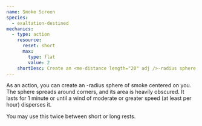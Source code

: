 ```yaml
---
name: Smoke Screen
species:
  - exaltation-destined
mechanics:
  - type: action
    resource:
      reset: short
      max:
        type: flat
        value: 2
    shortDesc: Create an <me-distance length="20" adj />-radius sphere of smoke centered on you.
---
```

As an action, you can create an <me-distance length="20" adj />-radius sphere of smoke centered on you.
The sphere spreads around corners, and its area is heavily obscured. It lasts
for 1 minute or until a wind of moderate or greater speed (at least
<me-distance large length="10" /> per hour) disperses it.

You may use this twice between short or long rests.

